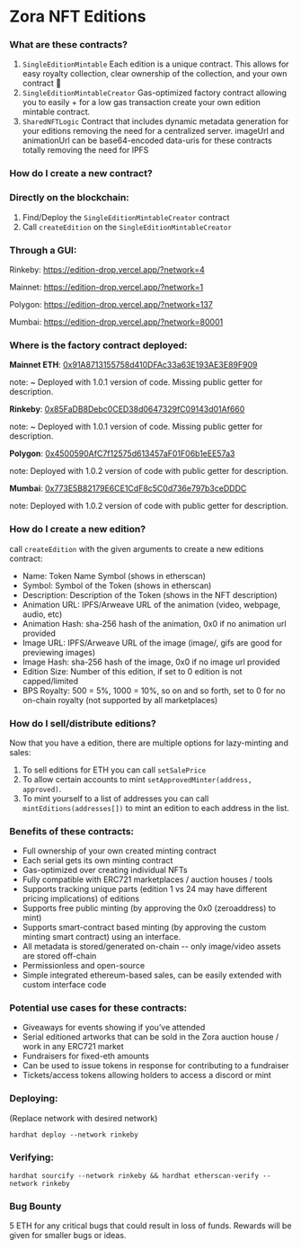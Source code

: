 # Zora NFT Editions

### What are these contracts?
1. `SingleEditionMintable`
   Each edition is a unique contract.
   This allows for easy royalty collection, clear ownership of the collection, and your own contract 🎉
2. `SingleEditionMintableCreator`
   Gas-optimized factory contract allowing you to easily + for a low gas transaction create your own edition mintable contract.
3. `SharedNFTLogic`
   Contract that includes dynamic metadata generation for your editions removing the need for a centralized server.
   imageUrl and animationUrl can be base64-encoded data-uris for these contracts totally removing the need for IPFS

### How do I create a new contract?

### Directly on the blockchain:
1. Find/Deploy the `SingleEditionMintableCreator` contract
2. Call `createEdition` on the `SingleEditionMintableCreator`

### Through a GUI:

Rinkeby: https://edition-drop.vercel.app/?network=4

Mainnet: https://edition-drop.vercel.app/?network=1

Polygon: https://edition-drop.vercel.app/?network=137

Mumbai: https://edition-drop.vercel.app/?network=80001


### Where is the factory contract deployed:


**Mainnet ETH**: [0x91A8713155758d410DFAc33a63E193AE3E89F909](https://etherscan.io/address/0x91A8713155758d410DFAc33a63E193AE3E89F909)

note: ~ Deployed with 1.0.1 version of code. Missing public getter for description.


**Rinkeby**: [0x85FaDB8Debc0CED38d0647329fC09143d01Af660](https://rinkeby.etherscan.io/address/0x85FaDB8Debc0CED38d0647329fC09143d01Af660)

note: ~ Deployed with 1.0.1 version of code. Missing public getter for description.


**Polygon**: [0x4500590AfC7f12575d613457aF01F06b1eEE57a3](https://polygonscan.com/address/0x4500590AfC7f12575d613457aF01F06b1eEE57a3)

note: Deployed with 1.0.2 version of code with public getter for description.


**Mumbai**: [0x773E5B82179E6CE1CdF8c5C0d736e797b3ceDDDC](https://mumbai.polygonscan.com/address/0x773E5B82179E6CE1CdF8c5C0d736e797b3ceDDDC)

note: Deployed with 1.0.2 version of code with public getter for description.


### How do I create a new edition?

call `createEdition` with the given arguments to create a new editions contract:

- Name: Token Name Symbol (shows in etherscan)
- Symbol: Symbol of the Token (shows in etherscan)
- Description: Description of the Token (shows in the NFT description)
- Animation URL: IPFS/Arweave URL of the animation (video, webpage, audio, etc)
- Animation Hash: sha-256 hash of the animation, 0x0 if no animation url provided
- Image URL: IPFS/Arweave URL of the image (image/, gifs are good for previewing images)
- Image Hash: sha-256 hash of the image, 0x0 if no image url provided
- Edition Size: Number of this edition, if set to 0 edition is not capped/limited
- BPS Royalty: 500 = 5%, 1000 = 10%, so on and so forth, set to 0 for no on-chain royalty (not supported by all marketplaces)

### How do I sell/distribute editions?

Now that you have a edition, there are multiple options for lazy-minting and sales:

1. To sell editions for ETH you can call `setSalePrice`
2. To allow certain accounts to mint `setApprovedMinter(address, approved)`.
3. To mint yourself to a list of addresses you can call `mintEditions(addresses[])` to mint an edition to each address in the list.

### Benefits of these contracts:

* Full ownership of your own created minting contract
* Each serial gets its own minting contract
* Gas-optimized over creating individual NFTs
* Fully compatible with ERC721 marketplaces / auction houses / tools
* Supports tracking unique parts (edition 1 vs 24 may have different pricing implications) of editions
* Supports free public minting (by approving the 0x0 (zeroaddress) to mint)
* Supports smart-contract based minting (by approving the custom minting smart contract) using an interface.
* All metadata is stored/generated on-chain -- only image/video assets are stored off-chain
* Permissionless and open-source
* Simple integrated ethereum-based sales, can be easily extended with custom interface code

### Potential use cases for these contracts:

* Giveaways for events showing if you’ve attended 
* Serial editioned artworks that can be sold in the Zora auction house / work in any ERC721 market
* Fundraisers for fixed-eth amounts
* Can be used to issue tokens in response for contributing to a fundraiser
* Tickets/access tokens allowing holders to access a discord or mint

### Deploying:
(Replace network with desired network)

`hardhat deploy --network rinkeby`

### Verifying:

`hardhat sourcify --network rinkeby && hardhat etherscan-verify --network rinkeby`

### Bug Bounty
5 ETH for any critical bugs that could result in loss of funds.
Rewards will be given for smaller bugs or ideas.

